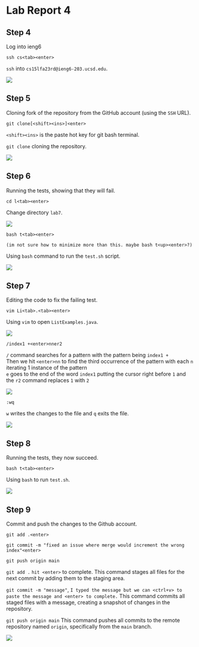 # Lab Report 4

## Step 4

Log into ieng6

```
ssh cs<tab><enter>
```

`ssh` into `cs15lfa23rd@ieng6-203.ucsd.edu`.

![](../labreportimages/labreport4images/1.png)

## Step 5

Cloning fork of the repository from the GitHub account (using the `SSH` URL).

```
git clone[<shift><ins>]<enter>
```
`<shift><ins>` is the paste hot key for git bash terminal.

`git clone` cloning the repository.

![](../labreportimages/labreport4images/2.png)

## Step 6

Running the tests, showing that they will fail.

```
cd l<tab><enter>
```

Change directory `lab7`.

![](../labreportimages/labreport4images/3.png)

```
bash t<tab><enter> 

(im not sure how to minimize more than this. maybe bash t<up><enter>?)
```

Using `bash` command to run the `test.sh` script.

![](../labreportimages/labreport4images/4.png)

## Step 7

Editing the code to fix the failing test.

```
vim Li<tab>.<tab><enter>
```

Using `vim` to open `ListExamples.java`.

![](../labreportimages/labreport4images/5.png)

```
/index1 +<enter>nner2
```

`/` command searches for a pattern with the pattern being `index1 +` \
Then we hit `<enter>nn` to find the third occurrence of the pattern with each `n` iterating 1 instance of the pattern \
`e` goes to the end of the word `index1` putting the cursor right before `1` and the `r2` command replaces `1` with `2`

![](../labreportimages/labreport4images/6.png)

```
:wq
```

`w` writes the changes to the file and `q` exits the file.

![](../labreportimages/labreport4images/7.png)

## Step 8

Running the tests, they now succeed.

```
bash t<tab><enter>
```

Using `bash` to run `test.sh`.

![](../labreportimages/labreport4images/8.png)

## Step 9

Commit and push the changes to the Github account.

```
git add .<enter>

git commit -m "fixed an issue where merge would increment the wrong index"<enter>

git push origin main
```

`git add .` `hit <enter>` to complete. This command stages all files for the next commit by adding them to the staging area.

`git commit -m "message"`, `I typed the message but we can <ctrl+v> to paste the message and <enter> to complete.` This command commits all staged files with a message, creating a snapshot of changes in the repository.

`git push origin main` This command pushes all commits to the remote repository named `origin`, specifically from the `main` branch.

![](../labreportimages/labreport4images/9.png)